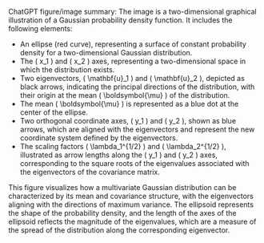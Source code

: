 ChatGPT figure/image summary: The image is a two-dimensional graphical illustration of a Gaussian probability density function. It includes the following elements:

- An ellipse (red curve), representing a surface of constant probability density for a two-dimensional Gaussian distribution.
- The \( x_1 \) and \( x_2 \) axes, representing a two-dimensional space in which the distribution exists.
- Two eigenvectors, \( \mathbf{u}_1 \) and \( \mathbf{u}_2 \), depicted as black arrows, indicating the principal directions of the distribution, with their origin at the mean \( \boldsymbol{\mu} \) of the distribution.
- The mean \( \boldsymbol{\mu} \) is represented as a blue dot at the center of the ellipse.
- Two orthogonal coordinate axes, \( y_1 \) and \( y_2 \), shown as blue arrows, which are aligned with the eigenvectors and represent the new coordinate system defined by the eigenvectors.
- The scaling factors \( \lambda_1^{1/2} \) and \( \lambda_2^{1/2} \), illustrated as arrow lengths along the \( y_1 \) and \( y_2 \) axes, corresponding to the square roots of the eigenvalues associated with the eigenvectors of the covariance matrix.

This figure visualizes how a multivariate Gaussian distribution can be characterized by its mean and covariance structure, with the eigenvectors aligning with the directions of maximum variance. The ellipsoid represents the shape of the probability density, and the length of the axes of the ellipsoid reflects the magnitude of the eigenvalues, which are a measure of the spread of the distribution along the corresponding eigenvector.